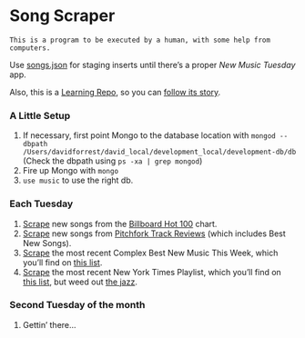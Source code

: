 # Song Scraper

`This is a program to be executed by a human, with some help from computers.`

Use [songs.json](https://github.com/davidforrest/Song-Scraper/blob/master/songs.json) for staging inserts until there’s a proper *New Music Tuesday* app.

Also, this is a [Learning Repo](https://github.com/davidforrest/A-Learning-Repo), so you can [follow its story](https://github.com/davidforrest/Song-Scraper/blob/master/steps/2020-05-03-2-resuscitating-the-chart-scrapers.md).

### A Little Setup
1. If necessary, first point Mongo to the database location with `mongod --dbpath /Users/davidforrest/david_local/development_local/development-db/db` (Check the dbpath using  `ps -xa | grep mongod`)
1. Fire up Mongo with `mongo`
1. `use music` to use the right db.


### Each Tuesday

1. [Scrape](https://github.com/davidforrest/Song-Scraper/blob/master/billboard.js) new songs from the [Billboard Hot 100](https://www.billboard.com/charts/hot-100) chart.
1. [Scrape](https://github.com/davidforrest/Song-Scraper/blob/master/pitchfork.js) new songs from [Pitchfork Track Reviews](https://pitchfork.com/reviews/tracks/) (which includes Best New Songs).
1. [Scrape](https://github.com/davidforrest/Song-Scraper/blob/master/complex.js) the most recent Complex Best New Music This Week, which you’ll find on [this list](https://www.complex.com/music/cat/lists).
1. [Scrape]() the most recent New York Times Playlist, which you’ll find on [this list](https://www.nytimes.com/column/playlist), but weed out [the jazz](https://github.com/davidforrest/Song-Scraper/blob/master/steps/2020-05-12-1-new-music-tuesday.md#the-new-york-times-playlist).



### Second Tuesday of the month

1. Gettin’ there...
